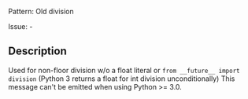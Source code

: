 Pattern: Old division

Issue: -

## Description

Used for non-floor division w/o a float literal or ``from __future__ import division`` (Python 3 returns a float for int division unconditionally) This message can't be emitted when using Python >= 3.0.